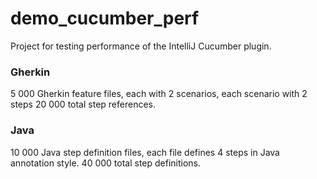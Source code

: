 # demo_cucumber_perf

Project for testing performance of the IntelliJ Cucumber plugin.

### Gherkin

5 000 Gherkin feature files, each with 2 scenarios, each scenario with 2 steps
20 000 total step references.

### Java

10 000 Java step definition files, each file defines 4 steps in Java annotation style.
40 000 total step definitions.
